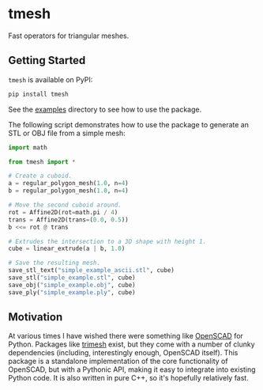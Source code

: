 # tmesh

Fast operators for triangular meshes.

## Getting Started

`tmesh` is available on PyPI:

```bash
pip install tmesh
```

See the [examples](examples) directory to see how to use the package.

The following script demonstrates how to use the package to generate an
STL or OBJ file from a simple mesh:

```python
import math

from tmesh import *

# Create a cuboid.
a = regular_polygon_mesh(1.0, n=4)
b = regular_polygon_mesh(1.0, n=4)

# Move the second cuboid around.
rot = Affine2D(rot=math.pi / 4)
trans = Affine2D(trans=(0.0, 0.5))
b <<= rot @ trans

# Extrudes the intersection to a 3D shape with height 1.
cube = linear_extrude(a | b, 1.0)

# Save the resulting mesh.
save_stl_text("simple_example_ascii.stl", cube)
save_stl("simple_example.stl", cube)
save_obj("simple_example.obj", cube)
save_ply("simple_example.ply", cube)
```

## Motivation

At various times I have wished there were something like [OpenSCAD][openscad] for Python. Packages like [trimesh][trimesh] exist, but they come with a number of clunky dependencies (including, interestingly enough, OpenSCAD itself). This package is a standalone implementation of the core functionality of OpenSCAD, but with a Pythonic API, making it easy to integrate into existing Python code. It is also written in pure C++, so it's hopefully relatively fast.

[trimesh]: https://trimsh.org/trimesh.html
[openscad]: https://www.openscad.org/
